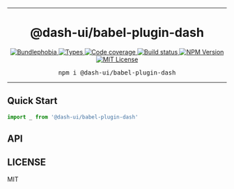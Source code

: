 <hr>
<div align="center">
  <h1 align="center">
    @dash-ui/babel-plugin-dash
  </h1>
</div>

<p align="center">
  <a href="https://bundlephobia.com/result?p=@dash-ui/babel-plugin-dash">
    <img alt="Bundlephobia" src="https://img.shields.io/bundlephobia/minzip/@dash-ui/babel-plugin-dash?style=for-the-badge&labelColor=24292e">
  </a>
  <a aria-label="Types" href="https://www.npmjs.com/package/@dash-ui/babel-plugin-dash">
    <img alt="Types" src="https://img.shields.io/npm/types/@dash-ui/babel-plugin-dash?style=for-the-badge&labelColor=24292e">
  </a>
  <a aria-label="Code coverage report" href="https://codecov.io/gh/dash-ui/babel-plugin-dash">
    <img alt="Code coverage" src="https://img.shields.io/codecov/c/gh/dash-ui/babel-plugin-dash?style=for-the-badge&labelColor=24292e">
  </a>
  <a aria-label="Build status" href="https://travis-ci.com/dash-ui/babel-plugin-dash">
    <img alt="Build status" src="https://img.shields.io/travis/com/dash-ui/babel-plugin-dash?style=for-the-badge&labelColor=24292e">
  </a>
  <a aria-label="NPM version" href="https://www.npmjs.com/package/@dash-ui/babel-plugin-dash">
    <img alt="NPM Version" src="https://img.shields.io/npm/v/@dash-ui/babel-plugin-dash?style=for-the-badge&labelColor=24292e">
  </a>
  <a aria-label="License" href="https://jaredlunde.mit-license.org/">
    <img alt="MIT License" src="https://img.shields.io/npm/l/@dash-ui/babel-plugin-dash?style=for-the-badge&labelColor=24292e">
  </a>
</p>

<pre align="center">npm i @dash-ui/babel-plugin-dash</pre>
<hr>



## Quick Start

```js
import _ from '@dash-ui/babel-plugin-dash'
```

## API

## LICENSE

MIT
